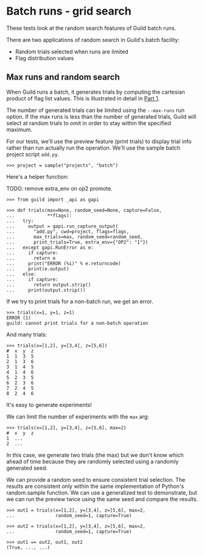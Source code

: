 # Batch runs - grid search

These tests look at the random search features of Guild batch runs.

There are two applications of random search in Guild's batch facility:

- Random trials selected when runs are limited
- Flag distribution values

## Max runs and random search

When Guild runs a batch, it generates trials by computing the
cartesian product of flag list values. This is illustrated in detail
in [Part 1](batch-1.md).

The number of generated trials can be limited using the `--max-runs`
run option. If the max runs is less than the number of generated
trials, Guild will select at random trials to omit in order to stay
within the specified maximum.

For our tests, we'll use the preview feature (print trials) to display
trial info rather than run actually run the operation. We'll use the
sample batch project script `add.py`.

    >>> project = sample("projects", "batch")

Here's a helper function:

TODO: remove extra_env on op2 promote.

    >>> from guild import _api as gapi

    >>> def trials(max=None, random_seed=None, capture=False,
    ...            **flags):
    ...   try:
    ...     output = gapi.run_capture_output(
    ...       "add.py", cwd=project, flags=flags,
    ...       max_trials=max, random_seed=random_seed,
    ...       print_trials=True, extra_env={"OP2": "1"})
    ...   except gapi.RunError as e:
    ...     if capture:
    ...       return e
    ...     print("ERROR (%i)" % e.returncode)
    ...     print(e.output)
    ...   else:
    ...     if capture:
    ...       return output.strip()
    ...     print(output.strip())

If we try to print trials for a non-batch run, we get an error.

    >>> trials(x=1, y=1, z=1)
    ERROR (1)
    guild: cannot print trials for a non-batch operation

And many trials:

    >>> trials(x=[1,2], y=[3,4], z=[5,6])
    #  x  y  z
    1  1  3  5
    2  1  3  6
    3  1  4  5
    4  1  4  6
    5  2  3  5
    6  2  3  6
    7  2  4  5
    8  2  4  6

It's easy to generate experiments!

We can limit the number of experiments with the `max` arg:

    >>> trials(x=[1,2], y=[3,4], z=[5,6], max=2)
    #  x  y  z
    1  ...
    2  ...

In this case, we generate two trials (the max) but we don't know which
ahead of time because they are randomly selected using a randomly
generated seed.

We can provide a random seed to ensure consistent trial selection. The
results are consistent only within the same implementation of Python's
random.sample function. We can use a generalized test to demonstrate,
but we can run the preview twice using the same seed and compare the
results.

    >>> out1 = trials(x=[1,2], y=[3,4], z=[5,6], max=2,
    ...               random_seed=1, capture=True)

    >>> out2 = trials(x=[1,2], y=[3,4], z=[5,6], max=2,
    ...               random_seed=1, capture=True)

    >>> out1 == out2, out1, out2
    (True, ..., ...)
